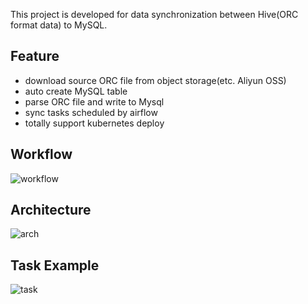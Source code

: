 This project is developed for data synchronization between Hive(ORC format data) to MySQL.

## Feature
* download source ORC file from object storage(etc. Aliyun OSS)
* auto create MySQL table
* parse ORC file and write to Mysql
* sync tasks scheduled by airflow
* totally support kubernetes deploy

## Workflow
![workflow](https://pics.lxkaka.wang/oss_sync_flow.png)

## Architecture
![arch](https://pics.lxkaka.wang/airflow_k8s.png)

## Task Example
![task](https://pics.lxkaka.wang/oss_dag.png)
